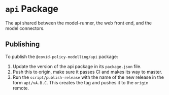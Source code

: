 # `api` Package

The api shared between the model-runner, the web front end, and the model connectors.

## Publishing

To publish the `@covid-policy-modelling/api` package:

1. Update the version of the api package in its `package.json` file.
1. Push this to origin, make sure it passes CI and makes its way to master.
1. Run the `script/publish-release` with the name of the new release in
   the form `api/vA.B.C`. This creates the tag and pushes it to the `origin`
   remote.
